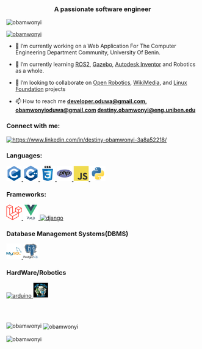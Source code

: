<h3 align="center">A passionate software engineer</h3>

<p align="left"> <img src="https://komarev.com/ghpvc/?username=obamwonyi&label=Profile%20views&color=0e75b6&style=flat" alt="obamwonyi" /> </p>

<p align="left"> <a href="https://github.com/ryo-ma/github-profile-trophy"><img src="https://github-profile-trophy.vercel.app/?username=obamwonyi" alt="obamwonyi" /></a> </p>

- 🔭 I’m currently working on a Web Application For The Computer Engineering Department Community, University Of Benin.

- 🌱 I’m currently learning [ROS2](https://www.ros.org/), [Gazebo](https://gazebosim.org/home), [Autodesk Inventor](https://www.autodesk.com/products/inventor/overview?term=1-YEAR&tab=subscription) and Robotics as a whole.

- 👯 I’m looking to collaborate on [Open Robotics](https://www.openrobotics.org/), [WikiMedia](https://www.wikimedia.org/), and  [Linux Foundation](https://lfx.linuxfoundation.org/) projects

- 📫 How to reach me **developer.oduwa@gmail.com, obamwonyioduwa@gmail.com
destiny.obamwonyi@eng.uniben.edu**

<h3 align="left">Connect with me:</h3>
<p align="left">
<a href="https://linkedin.com/in/https://www.linkedin.com/in/destiny-obamwonyi-3a8a52218/" target="blank"><img align="center" src="https://raw.githubusercontent.com/rahuldkjain/github-profile-readme-generator/master/src/images/icons/Social/linked-in-alt.svg" alt="https://www.linkedin.com/in/destiny-obamwonyi-3a8a52218/" height="30" width="40" /></a>
</p>


<h3 align="left">Languages:</h3>
<p align="left"> 
  <a href="https://www.cprogramming.com/" target="_blank" rel="noreferrer"> 
    <img src="https://raw.githubusercontent.com/devicons/devicon/master/icons/c/c-original.svg" alt="c" width="40" height="40"/> 
  </a> 
  <a href="https://www.w3schools.com/cpp/" target="_blank" rel="noreferrer"> 
    <img src="https://raw.githubusercontent.com/devicons/devicon/master/icons/cplusplus/cplusplus-original.svg" alt="cplusplus" width="40" height="40"/> 
  </a> 
  <a href="https://www.w3schools.com/css/" target="_blank" rel="noreferrer"> 
    <img src="https://raw.githubusercontent.com/devicons/devicon/master/icons/css3/css3-original-wordmark.svg" alt="css3" width="40" height="40"/> 
  </a> 
 
  <a href="https://www.php.net" target="_blank" rel="noreferrer"> 
    <img src="https://raw.githubusercontent.com/devicons/devicon/master/icons/php/php-original.svg" alt="php" width="40" height="40"/> 
  </a> 
  <a href="https://developer.mozilla.org/en-US/docs/Web/JavaScript" target="_blank" rel="noreferrer"> 
    <img src="https://raw.githubusercontent.com/devicons/devicon/master/icons/javascript/javascript-original.svg" alt="javascript" width="40" height="40"/> 
  </a> 
  <a href="https://www.python.org" target="_blank" rel="noreferrer"> 
    <img src="https://raw.githubusercontent.com/devicons/devicon/master/icons/python/python-original.svg" alt="python" width="40" height="40"/> 
  </a> 
</p>

<h3 align="left">Frameworks:</h3>
<p align="left"> 
  <a href="https://laravel.com/" target="_blank" rel="noreferrer"> 
    <img src="./Icons/laravel-2.svg" alt="laravel" width="40" height="40"/> 
  </a> 
  <a href="https://vuejs.org/" target="_blank" rel="noreferrer"> 
    <img src="https://raw.githubusercontent.com/devicons/devicon/master/icons/vuejs/vuejs-original-wordmark.svg" alt="vuejs" width="40" height="40"/> 
  </a> 
    <a href="https://www.djangoproject.com/" target="_blank" rel="noreferrer"> 
    <img src="https://cdn.worldvectorlogo.com/logos/django.svg" alt="django" width="40" height="40"/> 
  </a>
</p>


<h3 align="left">Database Management Systems(DBMS)</h3>
  <a href="https://www.mysql.com/" target="_blank" rel="noreferrer"> 
    <img src="https://raw.githubusercontent.com/devicons/devicon/master/icons/mysql/mysql-original-wordmark.svg" alt="mysql" width="40" height="40"/> 
  </a> 
  <a href="https://www.postgresql.org" target="_blank" rel="noreferrer"> 
    <img src="https://raw.githubusercontent.com/devicons/devicon/master/icons/postgresql/postgresql-original-wordmark.svg" alt="postgresql" width="40" height="40"/> 
  </a> 


<!------------------------------------------------------------------>
<h3 align="left">HardWare/Robotics</h3>
  <a href="https://www.arduino.cc/" target="_blank" rel="noreferrer"> 
    <img src="https://cdn.worldvectorlogo.com/logos/arduino-1.svg" alt="arduino" width="40" height="40"/> 
  </a> 
    <a href="https://docs.ros.org/en/jazzy/Installation.html" target="_blank" rel="noreferrer"> 
    <img src="./Icons/jazzy.png" alt="ros jazzy image" width="40" height="40"/> 
  </a> 

<!-------------------------------------------------------------->
<!--
<h3 align="left">Operating Systems</h3>
  <a href="https://www.linux.org/" target="_blank" rel="noreferrer"> 
    <img src="https://raw.githubusercontent.com/devicons/devicon/master/icons/linux/linux-original.svg" alt="linux" width="40" height="40"/> 
  </a> 
    <a href="https://www.microsoft.com/en-us/windows?r=1" target="_blank" rel="noreferrer"> 
    <img src="./Icons/microsoft-windows-22.svg" alt="linux" width="40" height="40"/> 
  </a> -->

<br><br>
<p><img align="left" src="https://github-readme-stats.vercel.app/api/top-langs?username=obamwonyi&show_icons=true&locale=en&layout=compact" alt="obamwonyi" /></p>

<p>&nbsp;<img align="center" src="https://github-readme-stats.vercel.app/api?username=obamwonyi&show_icons=true&locale=en" alt="obamwonyi" /></p>

<p><img align="center" src="https://github-readme-streak-stats.herokuapp.com/?user=obamwonyi&" alt="obamwonyi" /></p>
